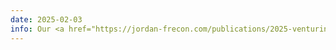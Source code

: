 ```yaml
---
date: 2025-02-03
info: Our <a href="https://jordan-frecon.com/publications/2025-venturini-s-j-tmlr-mib">article</a> on mixed-integer bilevel optimization has been accepted to TMLR!
---
```

